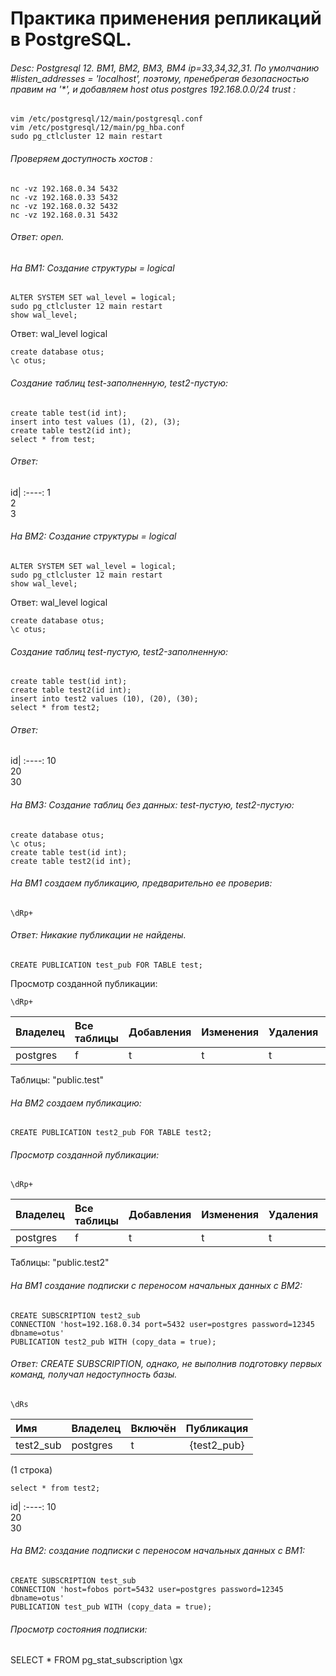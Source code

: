 # Практика применения репликаций в PostgreSQL.  
###### Desc: Postgresql 12. ВМ1, ВМ2, ВМ3, ВМ4 ip=33,34,32,31. По умолчанию #listen_addresses = 'localhost', поэтому, пренебрегая безопасностью правим на '*', и добавляем host	otus	postgres	192.168.0.0/24 trust :
```
vim /etc/postgresql/12/main/postgresql.conf
vim /etc/postgresql/12/main/pg_hba.conf
sudo pg_ctlcluster 12 main restart
```
###### Проверяем доступность хостов :
```
nc -vz 192.168.0.34 5432
nc -vz 192.168.0.33 5432
nc -vz 192.168.0.32 5432
nc -vz 192.168.0.31 5432
```
###### Ответ: open.

###### На ВМ1: Создание структуры = logical
```
ALTER SYSTEM SET wal_level = logical;
sudo pg_ctlcluster 12 main restart
show wal_level;
```
Ответ: wal_level logical
```
create database otus;
\c otus;
```
###### Создание таблиц test-заполненную, test2-пустую:
```
create table test(id int);
insert into test values (1), (2), (3);
create table test2(id int);
select * from test;
```
###### Ответ:

id|
:----:
1  
2  
3  
###### На ВМ2: Создание структуры = logical
```
ALTER SYSTEM SET wal_level = logical;
sudo pg_ctlcluster 12 main restart
show wal_level;
```
Ответ: wal_level logical
```
create database otus;
\c otus;
```
###### Создание таблиц test-пустую, test2-заполненную:
```
create table test(id int);
create table test2(id int);
insert into test2 values (10), (20), (30);
select * from test2;
```
###### Ответ:

id|
:----:
10  
20  
30  
###### На ВМ3: Создание таблиц без данных: test-пустую, test2-пустую:
```
create database otus;
\c otus;
create table test(id int);
create table test2(id int);
```
###### На ВМ1 создаем публикацию, предварительно ее проверив:
```
\dRp+
```
###### Ответ: Никакие публикации не найдены.
```
CREATE PUBLICATION test_pub FOR TABLE test;
```
Просмотр созданной публикации:
```
\dRp+
```
 Владелец | Все таблицы | Добавления | Изменения | Удаления | Опустошения
 :----|:--------|:--------|:--------|:--------|:--------:
postgres | f    | t       | t       | t       | t       |

Таблицы:   "public.test"
    
###### На ВМ2 создаем публикацию:
```
CREATE PUBLICATION test2_pub FOR TABLE test2;
```
###### Просмотр созданной публикации:
```
\dRp+
```
 Владелец | Все таблицы | Добавления | Изменения | Удаления | Опустошения
 :----|:--------|:--------|:--------|:--------|:--------:
postgres | f    | t       | t       | t       | t       |

Таблицы:   "public.test2"
###### На ВМ1 создание подписки с переносом начальных данных с ВМ2:
```
CREATE SUBSCRIPTION test2_sub 
CONNECTION 'host=192.168.0.34 port=5432 user=postgres password=12345 dbname=otus' 
PUBLICATION test2_pub WITH (copy_data = true);
```
###### Ответ: CREATE SUBSCRIPTION, однако, не выполнив подготовку первых команд, получал недоступность базы.
```
\dRs
```
Имя   | Владелец| Включён | Публикация
 :----|:--------|:--------|:--------:
 test2_sub | postgres | t       | {test2_pub}

(1 строка)
```
select * from test2;
```
id|
:----:
10  
20  
30 
###### На ВМ2: создание подписки с переносом начальных данных с ВМ1:
```
CREATE SUBSCRIPTION test_sub 
CONNECTION 'host=fobos port=5432 user=postgres password=12345 dbname=otus' 
PUBLICATION test_pub WITH (copy_data = true);
```





###### Просмотр состояния подписки:
SELECT * FROM pg_stat_subscription \gx  



    

















